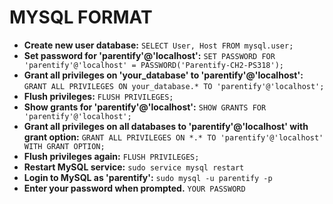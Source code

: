 # MYSQL FORMAT
- **Create new user database:** `SELECT User, Host FROM mysql.user;`
- **Set password for 'parentify'@'localhost':** `SET PASSWORD FOR 'parentify'@'localhost' = PASSWORD('Parentify-CH2-PS318');`
- **Grant all privileges on 'your_database' to 'parentify'@'localhost':** `GRANT ALL PRIVILEGES ON your_database.* TO 'parentify'@'localhost';`
- **Flush privileges:** `FLUSH PRIVILEGES;`
- **Show grants for 'parentify'@'localhost':** `SHOW GRANTS FOR 'parentify'@'localhost';`
- **Grant all privileges on all databases to 'parentify'@'localhost' with grant option:** `GRANT ALL PRIVILEGES ON *.* TO 'parentify'@'localhost' WITH GRANT OPTION;`
- **Flush privileges again:** `FLUSH PRIVILEGES;`
- **Restart MySQL service:** `sudo service mysql restart`
- **Login to MySQL as 'parentify':** `sudo mysql -u parentify -p`
- **Enter your password when prompted.** `YOUR PASSWORD`
